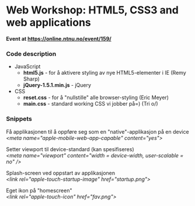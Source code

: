 <h1>Web Workshop: HTML5, CSS3 and web applications</h1>
<p><strong>Event at <a href="https://online.ntnu.no/event/159/">https://online.ntnu.no/event/159/</a></strong></p>

<h3>Code description</h3>
<ul>
	<li>
		JavaScript
		<ul>
			<li>
				<strong>html5.js</strong> - for å aktivere styling av nye HTML5-elementer i IE (Remy Sharp)
			</li>
			<li>
				<strong>jQuery-1.5.1.min.js</strong> - jQuery
			</li>
		</ul>
	</li>
	<li>
		CSS
		<ul>
			<li><strong>reset.css</strong> - for å "nullstille" alle browser-styling (Eric Meyer)</li>
			<li><strong>main.css</strong> - standard working CSS vi jobber på=) (Tri o/)</li>
		</ul>
	</li>
	
</ul>

<h3>Snippets</h3>

<p>Få applikasjonen til å oppføre seg som en "native"-applikasjon på en device<br>
<span style="font-style: italic;">&lt;meta name=&quot;apple-mobile-web-app-capable&quot; content=&quot;yes&quot;&gt;</span></p>

<p>Setter viewport til device-standard (kan spesifiseres)<br>
<span style="font-style: italic;">&lt;meta name=&quot;viewport&quot; content=&quot;width = device-width, user-scalable = no&quot; /&gt;</span></p>

<p>Splash-screen ved oppstart av applikasjonen<br>
<span style="font-style: italic;">&lt;link rel=&quot;apple-touch-startup-image&quot; href=&quot;startup.png&quot;&gt;</span></p>

<p>Eget ikon på "homescreen"<br>
<span style="font-style: italic;">&lt;link rel=&quot;apple-touch-icon&quot; href=&quot;fav.png&quot;&gt;</span></p>
